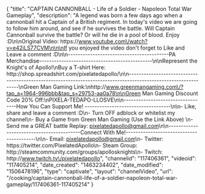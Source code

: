 {
    "title": "CAPTAIN CANNONBALL - Life of a Soldier - Napoleon Total War Gameplay",
    "description": "A legend was born a few days ago when a cannonball hit a Captain of a British regiment.  In today's video we are going to follow him around, and see if he survives the battle.  Will Captain Cannonball survive the battle?  Or will he die in a pool of blood.  Enjoy :D\n\nOriginal Video: https:\/\/www.youtube.com\/watch?v=e42iLS77CVM\n\n\nIf you enjoyed the video don't forget to Like and Leave a comment :D\n\n-----------------------------------------PA Merchandise----------------------------------------------\n\nRepresent the Knight's of Apollo!\nBuy a T-shirt Here: http:\/\/shop.spreadshirt.com\/pixelatedapollo\/\n\n---------------------------------------------------------------------------------------------------------------\nGreen Man Gaming Link:\nhttp:\/\/www.greenmangaming.com\/?tap_a=1964-996bbb&tap_s=29753-aa0a78\n\nGreen Man Gaming Discount Code 20% Off:\nPIXELA-TEDAPO-LLOSVE\n\n----------------------------------How You Can Support Me! -----------------------------------\n\n- Like, share and leave a comment :D\n- Turn OFF adblock or whitelist my channel\n- Buy a Game from Green Man Gaming (Use the Link Above) \n- Send me a GREAT battle Replay: pixelatedapollo@gmail.com\n\n------------------------------------------Connect With Me!-----------------------------------------\n\n- Email: pixelatedapollo@gmail.com\n- Twitter: https:\/\/twitter.com\/PixelatedApollo\n- Steam Group:  http:\/\/steamcommunity.com\/groups\/apollosknights\n- Twitch: http:\/\/www.twitch.tv\/pixelatedapollo",
    "channelid": "117406361",
    "videoid": "117405214",
    "date_created": "1463234402",
    "date_modified": "1506478196",
    "type": "captivate",
    "layout": "channelVideo",
    "url": "\/cooking\/captain-cannonball-life-of-a-soldier-napoleon-total-war-gameplay\/117406361-117405214"
}